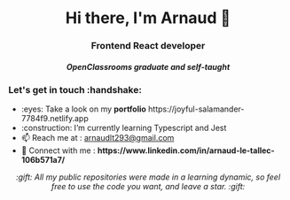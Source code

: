 <h1 align="center">Hi there, I'm Arnaud 👋</h1>
<h3 align="center">Frontend React developer</h3>

<h5 align="center">OpenClassrooms graduate and self-taught</h3>

<h3>Let's get in touch :handshake:</h3>
<ul align="left">
  <li> :eyes: Take a look on my <strong>portfolio</strong> https://joyful-salamander-7784f9.netlify.app</li>
  <li> :construction: I’m currently learning Typescript and Jest </li>
  <li>📫 Reach me at : <a href="mailto:arnaudlt293@gmail.com">arnaudlt293@gmail.com</a></li>
  <li>📱 Connect with me : <strong>https://www.linkedin.com/in/arnaud-le-tallec-106b571a7/</strong> </li>
</ul>

<p align="center"><em>:gift: All my public repositories were made in a learning dynamic, so feel free to use the code you want, and leave a star. :gift:</em></p>

<!--
**Arnaud293/Arnaud293** is a ✨ _special_ ✨ repository because its `README.md` (this file) appears on your GitHub profile.

Here are some ideas to get you started:

- 🔭 I’m currently working on ...
- 🌱 I’m currently learning ...
- 👯 Find me here ...

- ⚡ About me: ...
-->
